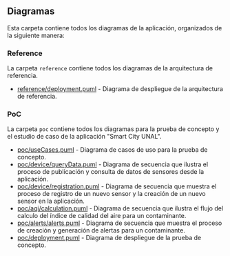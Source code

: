 ## Diagramas

Esta carpeta contiene todos los diagramas de la aplicación, organizados de la siguiente manera:

### Reference

La carpeta `reference` contiene todos los diagramas de la arquitectura de referencia.

- [reference/deployment.puml](./reference/deployment.puml) - Diagrama de despliegue de la arquitectura de referencia.

### PoC

La carpeta `poc` contiene todos los diagramas para la prueba de concepto y el estudio de caso de la aplicación "Smart City UNAL".

- [poc/useCases.puml](poc/useCases.puml) - Diagrama de casos de uso para la prueba de concepto.
- [poc/device/queryData.puml](poc/device/queryData.puml) - Diagrama de secuencia que ilustra el proceso de publicación y consulta de datos de sensores desde la aplicación.
- [poc/device/registration.puml](poc/device/registration.puml) - Diagrama de secuencia que muestra el proceso de registro de un nuevo sensor y la creación de un nuevo sensor en la aplicación.
- [poc/aqi/calculation.puml](poc/aqi/calculation.puml) - Diagrama de secuencia que ilustra el flujo del calculo del índice de calidad del aire para un contaminante.
- [poc/alerts/alerts.puml](poc/alerts/alerts.puml) - Diagrama de secuencia que muestra el proceso de creación y generación de alertas para un contaminante.
- [poc/deployment.puml](poc/deployment.puml) - Diagrama de despliegue de la prueba de concepto.
